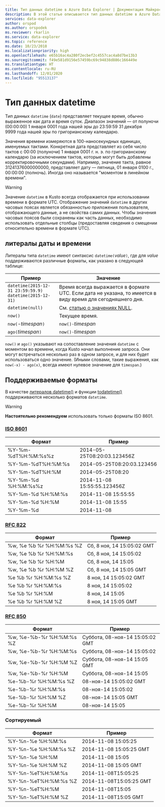 ```yaml
---
title: Тип данных datetime в Azure Data Explorer | Документация Майкрософт
description: В этой статье описывается тип данных datetime в Azure Data Explorer.
services: data-explorer
author: orspod
ms.author: orspodek
ms.reviewer: rkarlin
ms.service: data-explorer
ms.topic: reference
ms.date: 10/23/2018
ms.localizationpriority: high
ms.openlocfilehash: e65b16ac4a280f2ecbef2c4557cac4a8d7be13b3
ms.sourcegitcommit: f49e581d9156e57459bc69c94838d886c166449e
ms.translationtype: HT
ms.contentlocale: ru-RU
ms.lasthandoff: 12/01/2020
ms.locfileid: "95513137"
---
```

# <a name="the-datetime-data-type"></a>Тип данных datetime

Тип данных `datetime` (`date`) представляет текущее время, обычно выраженное как дата и время суток.
Диапазон значений — от полуночи (00:00:00) 1 января 0001 года нашей эры до 23:59:59 31 декабря 9999 года нашей эры по григорианскому календарю. 

Значения времени измеряются в 100-наносекундных единицах, именуемых тактами. Конкретная дата представляет из себя число тактов с 00:00 (полуночи) 1 января 0001 г. н. э. по григорианскому календарю (за исключением тактов, которые могут быть добавлены корректировочными секундами).
Например, значение такта, равное 31241376000000000, представляет дату — пятница, 01 января 0100 г., 00:00:00 (полночь).
Иногда оно называется "моментом в линейном времени".

> [!WARNING]
> Значение `datetime` в Kusto всегда отображается при использовании времени в формате UTC. Отображение значений `datetime` в других часовых поясах является обязанностью приложения пользователя, отображающего данные, а не свойства самих данных. Чтобы значения часовых поясов были сохранены как часть данных, необходимо использовать отдельные столбцы (предоставляя сведения о смещении относительно времени в формате UTC).

## <a name="datetime-literals"></a>литералы даты и времени

Литералы типа `datetime` имеют синтаксис `datetime(`*value*`)`, где для *value* поддерживаются различные форматы, как указано в следующей таблице:

|Пример                                                     |Значение                                                         |
|------------------------------------------------------------|--------------------------------------------------------------|
|`datetime(2015-12-31 23:59:59.9)`<br/>`datetime(2015-12-31)`|Время всегда выражается в формате UTC. Если дата не указана, то имеется в виду время для сегодняшнего дня.|
|`datetime(null)`                                            |См. [статью о значениях NULL](null-values.md).                            |
|`now()`                                                     |Текущее время.                                             |
|`now(`-*timespan*`)`                                        |`now()-`*timespan*                                            |
|`ago(`*timespan*`)`                                         |`now()-`*timespan*                                            |

`now()` и `ago()` указывают на сопоставление значения `datetime` с моментом во времени, когда Kusto начал выполнение запроса. Они могут встречаться несколько раз в одном запросе, и для них будет использоваться одно значение.
(Иными словами, такие выражения, как `now(-x) - ago(x)`, всегда имеют нулевое значение для `timespan`.)

## <a name="supported-formats"></a>Поддерживаемые форматы

В качестве [литералов datetime()](#datetime-literals) и функции [todatetime()](../todatetimefunction.md) поддерживаются несколько форматов `datetime`.

> [!WARNING]
> **Настоятельно рекомендуем** использовать только форматы ISO 8601.

### <a name="iso-8601"></a>[ISO 8601](https://www.iso.org/iso/home/standards/iso8601.htm)

|Формат|Пример|
|------|-------|
|%Y-%m-%dT%H:%M:%s%z|2014-05-25T08:20:03.123456Z|
|%Y-%m-%dT%H:%M:%s|2014-05-25T08:20:03.123456|
|%Y-%m-%dT%H:%M|2014-05-25T08:20|
|%Y-%m-%d %H:%M:%s%z|2014-11-08 15:55:55.123456Z|
|%Y-%m-%d %H:%M:%s|2014-11-08 15:55:55|
|%Y-%m-%d %H:%M|2014-11-08 15:55|
|%Y-%m-%d|2014-11-08|

### <a name="rfc-822"></a>[RFC 822](https://www.ietf.org/rfc/rfc0822.txt)

|Формат|Пример|
|------|-------|
|%w, %e %b %r %H:%M:%s %Z|Сб, 8 ноя, 14 15:05:02 GMT|
|%w, %e %b %r %H:%M:%s|Сб, 8 ноя, 14 15:05:02|
|%w, %e %b %r %H:%M|Сб, 8 ноя, 14 15:05|
|%w, %e %b %r %H:%M %Z|Сб, 8 ноя, 14 15:05 GMT|
|%e %b %r %H:%M:%s %Z|8 ноя, 14 15:05:02 GMT|
|%e %b %r %H:%M:%s|8 ноя, 14 15:05:02|
|%e %b %r %H:%M|8 ноя, 14 15:05|
|%e %b %r %H:%M %Z|8 ноя, 14 15:05 GMT|

### <a name="rfc-850"></a>[RFC 850](https://tools.ietf.org/html/rfc850)

|Формат|Пример|
|------|-------|
|%w, %e-%b-%r %H:%M:%s %Z|Суббота, 08-ноя-14 15:05:02 GMT|
|%w, %e-%b-%r %H:%M:%s|Суббота, 08-ноя-14 15:05:02|
|%w, %e-%b-%r %H:%M %Z|Суббота, 08-ноя-14 15:05 GMT|
|%w, %e-%b-%r %H:%M|Суббота, 08-ноя-14 15:05|
|%e-%b-%r %H:%M:%s %Z|08-ноя-14 15:05:02 GMT|
|%e-%b-%r %H:%M:%s|08-ноя-14 15:05:02|
|%e-%b-%r %H:%M %Z|08-ноя-14 15:05 GMT|
|%e-%b-%r %H:%M|08-ноя-14 15:05|


### <a name="sortable"></a>Сортируемый 

|Формат|Пример|
|------|-------|        
|%Y-%n-%e %H:%M:%s|2014-11-08 15:05:25|
|%Y-%n-%e %H:%M:%s %Z|2014-11-08 15:05:25 GMT|
|%Y-%n-%e %H:%M|2014-11-08 15:05|
|%Y-%n-%e %H:%M %Z|2014-11-08 15:05 GMT|
|%Y-%n-%eT%H:%M:%s|2014-11-08T15:05:25|
|%Y-%n-%eT%H:%M:%s %Z|2014-11-08T15:05:25 GMT|
|%Y-%n-%eT%H:%M|2014-11-08T15:05|
|%Y-%n-%eT%H:%M %Z|2014-11-08T15:05 GMT|
